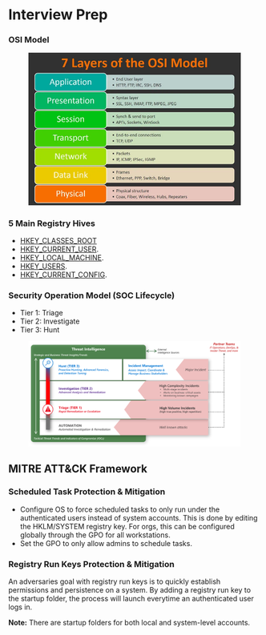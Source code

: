 # Interview Prep

### OSI Model

<figure><img src="../../.gitbook/assets/image (9) (1).png" alt=""><figcaption></figcaption></figure>

### 5 Main Registry Hives

* [HKEY\_CLASSES\_ROOT](https://learn.microsoft.com/en-us/windows/win32/sysinfo/hkey-classes-root-key)&#x20;
* [HKEY\_CURRENT\_USER](https://learn.microsoft.com/en-us/troubleshoot/windows-server/performance/windows-registry-advanced-users).
* [HKEY\_LOCAL\_MACHINE](https://www.lifewire.com/hkey-local-machine-2625902).
* [HKEY\_USERS](https://www.lifewire.com/hkey-users-2625903).
* [HKEY\_CURRENT\_CONFIG](https://www.lifewire.com/hkey-current-config-2625900).



### Security Operation Model (SOC Lifecycle)

* Tier 1: Triage
* Tier 2: Investigate
* Tier 3: Hunt

<figure><img src="../../.gitbook/assets/image (1) (1) (1) (1) (1).png" alt=""><figcaption></figcaption></figure>



##

## MITRE ATT\&CK Framework

### Scheduled Task Protection & Mitigation

* Configure OS to force scheduled tasks to only run under the authenticated users instead of system accounts. This is done by editing the HKLM/SYSTEM registry key. For orgs, this can be configured globally through the GPO for all workstations.
* Set the GPO to only allow admins to schedule tasks.



### Registry Run Keys Protection & Mitigation

An adversaries goal with registry run keys is to quickly establish permissions and persistence on a system. By adding a registry run key to the startup folder, the process will launch everytime an authenticated user logs in.

**Note:** There are startup folders for both local and system-level accounts.

